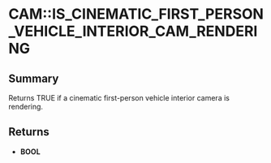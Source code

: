 # CAM::IS_CINEMATIC_FIRST_PERSON_VEHICLE_INTERIOR_CAM_RENDERING

## Summary
Returns TRUE if a cinematic first-person vehicle interior camera is rendering.

## Returns
* **BOOL**